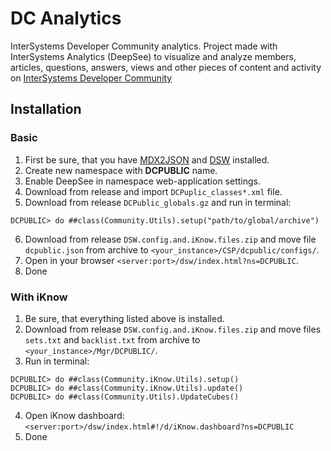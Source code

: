 # DC Analytics
InterSystems Developer Community analytics.
Project made with InterSystems Analytics (DeepSee) to visualize and analyze members, articles, questions, answers, views and other pieces of content and activity on [InterSystems Developer Community](community.intersystems.com)
## Installation
### Basic
1. First be sure, that you have [MDX2JSON](https://github.com/intersystems-ru/Cache-MDX2JSON) and [DSW](https://github.com/intersystems-ru/DeepSeeWeb) installed.
2. Create new namespace with **DCPUBLIC** name.
3. Enable DeepSee in namespace web-application settings.
4. Download from release and import `DCPuplic_classes*.xml` file.
5. Download from release `DCPublic_globals.gz` and run in terminal:
```
DCPUBLIC> do ##class(Community.Utils).setup("path/to/global/archive")
```
6. Download from release `DSW.config.and.iKnow.files.zip` and move file `dcpublic.json` from archive to `<your_instance>/CSP/dcpublic/configs/`.
7. Open in your browser `<server:port>/dsw/index.html?ns=DCPUBLIC`.
8. Done
### With iKnow
1. Be sure, that everything listed above is installed.
2. Download from release `DSW.config.and.iKnow.files.zip` and move files `sets.txt` and `backlist.txt` from archive to `<your_instance>/Mgr/DCPUBLIC/`.
3. Run in terminal:
```
DCPUBLIC> do ##class(Community.iKnow.Utils).setup()
DCPUBLIC> do ##class(Community.iKnow.Utils).update()
DCPUBLIC> do ##class(Community.Utils).UpdateСubes()
```
4. Open iKnow dashboard:`<server:port>/dsw/index.html#!/d/iKnow.dashboard?ns=DCPUBLIC`
5. Done

